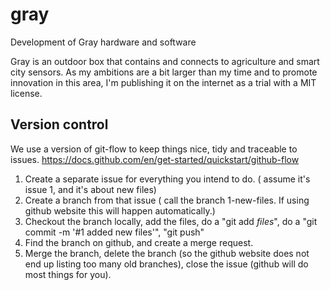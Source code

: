 # gray
Development of Gray hardware and software

Gray is an outdoor box that contains and connects to agriculture and smart city sensors.
As my ambitions are a bit larger than my time and to promote innovation in this area, I'm publishing it on the internet as a trial with a MIT license.

## Version control
We use a version of git-flow to keep things nice, tidy and traceable to issues. https://docs.github.com/en/get-started/quickstart/github-flow 
1. Create a separate issue for everything you intend to do. ( assume it's issue 1, and it's about new files)
2. Create a branch from that issue ( call the branch 1-new-files. If using github website this will happen automatically.)
3. Checkout the branch locally, add the files, do a "git add *files*", do a "git commit -m '#1 added new files'", "git push"
4. Find the branch on github, and create a merge request. 
5. Merge the branch, delete the branch (so the github website does not end up listing too many old branches), close the issue (github will do most things for you).
